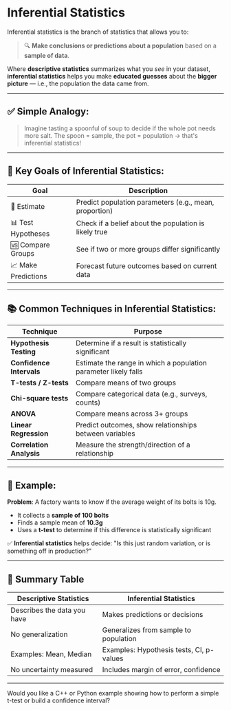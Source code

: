 # Inferential Statistics

Inferential statistics is the branch of statistics that allows you to:

> 🔍 **Make conclusions or predictions about a population** based on a **sample of data**.

Where **descriptive statistics** summarizes what you _see_ in your dataset,
**inferential statistics** helps you make **educated guesses** about the **bigger picture** — i.e., the population the data came from.

---

## ✅ Simple Analogy:

> Imagine tasting a spoonful of soup to decide if the whole pot needs more salt.
> The spoon = sample, the pot = population → that's inferential statistics!

---

## 🧠 Key Goals of Inferential Statistics:

| Goal                | Description                                            |
| ------------------- | ------------------------------------------------------ |
| 🔮 Estimate         | Predict population parameters (e.g., mean, proportion) |
| 📊 Test Hypotheses  | Check if a belief about the population is likely true  |
| 🆚 Compare Groups   | See if two or more groups differ significantly         |
| 📈 Make Predictions | Forecast future outcomes based on current data         |

---

## 📚 Common Techniques in Inferential Statistics:

| Technique                | Purpose                                                         |
| ------------------------ | --------------------------------------------------------------- |
| **Hypothesis Testing**   | Determine if a result is statistically significant              |
| **Confidence Intervals** | Estimate the range in which a population parameter likely falls |
| **T-tests / Z-tests**    | Compare means of two groups                                     |
| **Chi-square tests**     | Compare categorical data (e.g., surveys, counts)                |
| **ANOVA**                | Compare means across 3+ groups                                  |
| **Linear Regression**    | Predict outcomes, show relationships between variables          |
| **Correlation Analysis** | Measure the strength/direction of a relationship                |

---

## 🧪 Example:

**Problem**: A factory wants to know if the average weight of its bolts is 10g.

- It collects a **sample of 100 bolts**
- Finds a sample mean of **10.3g**
- Uses a **t-test** to determine if this difference is statistically significant

✅ **Inferential statistics** helps decide:
"Is this just random variation, or is something off in production?"

---

## 🧠 Summary Table

| Descriptive Statistics      | Inferential Statistics                   |
| --------------------------- | ---------------------------------------- |
| Describes the data you have | Makes predictions or decisions           |
| No generalization           | Generalizes from sample to population    |
| Examples: Mean, Median      | Examples: Hypothesis tests, CI, p-values |
| No uncertainty measured     | Includes margin of error, confidence     |

---

Would you like a C++ or Python example showing how to perform a simple t-test or build a confidence interval?
